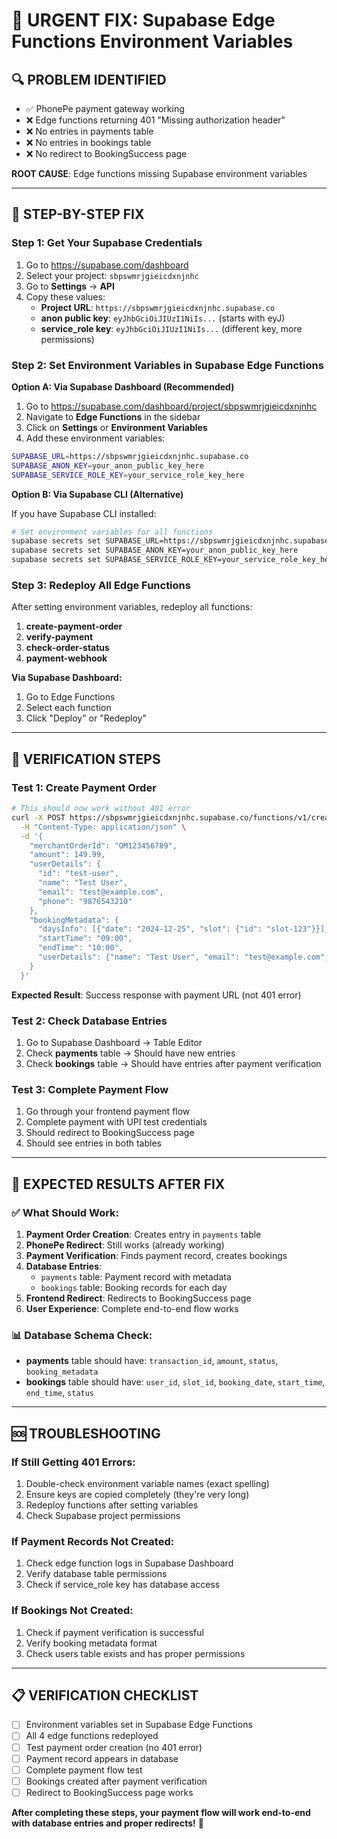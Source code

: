 # 🚨 URGENT FIX: Supabase Edge Functions Environment Variables

## **🔍 PROBLEM IDENTIFIED**
- ✅ PhonePe payment gateway working
- ❌ Edge functions returning 401 "Missing authorization header"
- ❌ No entries in payments table
- ❌ No entries in bookings table  
- ❌ No redirect to BookingSuccess page

**ROOT CAUSE**: Edge functions missing Supabase environment variables

---

## **🔧 STEP-BY-STEP FIX**

### **Step 1: Get Your Supabase Credentials**

1. Go to https://supabase.com/dashboard
2. Select your project: `sbpswmrjgieicdxnjnhc`
3. Go to **Settings** → **API**
4. Copy these values:
   - **Project URL**: `https://sbpswmrjgieicdxnjnhc.supabase.co`
   - **anon public key**: `eyJhbGciOiJIUzI1NiIs...` (starts with eyJ)
   - **service_role key**: `eyJhbGciOiJIUzI1NiIs...` (different key, more permissions)

### **Step 2: Set Environment Variables in Supabase Edge Functions**

**Option A: Via Supabase Dashboard (Recommended)**

1. Go to https://supabase.com/dashboard/project/sbpswmrjgieicdxnjnhc
2. Navigate to **Edge Functions** in the sidebar
3. Click on **Settings** or **Environment Variables**
4. Add these environment variables:

```bash
SUPABASE_URL=https://sbpswmrjgieicdxnjnhc.supabase.co
SUPABASE_ANON_KEY=your_anon_public_key_here
SUPABASE_SERVICE_ROLE_KEY=your_service_role_key_here
```

**Option B: Via Supabase CLI (Alternative)**

If you have Supabase CLI installed:

```bash
# Set environment variables for all functions
supabase secrets set SUPABASE_URL=https://sbpswmrjgieicdxnjnhc.supabase.co
supabase secrets set SUPABASE_ANON_KEY=your_anon_public_key_here
supabase secrets set SUPABASE_SERVICE_ROLE_KEY=your_service_role_key_here
```

### **Step 3: Redeploy All Edge Functions**

After setting environment variables, redeploy all functions:

1. **create-payment-order**
2. **verify-payment**
3. **check-order-status**
4. **payment-webhook**

**Via Supabase Dashboard:**
1. Go to Edge Functions
2. Select each function
3. Click "Deploy" or "Redeploy"

---

## **🧪 VERIFICATION STEPS**

### **Test 1: Create Payment Order**
```bash
# This should now work without 401 error
curl -X POST https://sbpswmrjgieicdxnjnhc.supabase.co/functions/v1/create-payment-order \
  -H "Content-Type: application/json" \
  -d '{
    "merchantOrderId": "OM123456789",
    "amount": 149.99,
    "userDetails": {
      "id": "test-user",
      "name": "Test User", 
      "email": "test@example.com",
      "phone": "9876543210"
    },
    "bookingMetadata": {
      "daysInfo": [{"date": "2024-12-25", "slot": {"id": "slot-123"}}],
      "startTime": "09:00",
      "endTime": "10:00",
      "userDetails": {"name": "Test User", "email": "test@example.com", "phone": "9876543210"}
    }
  }'
```

**Expected Result**: Success response with payment URL (not 401 error)

### **Test 2: Check Database Entries**
1. Go to Supabase Dashboard → Table Editor
2. Check **payments** table → Should have new entries
3. Check **bookings** table → Should have entries after payment verification

### **Test 3: Complete Payment Flow**
1. Go through your frontend payment flow
2. Complete payment with UPI test credentials
3. Should redirect to BookingSuccess page
4. Should see entries in both tables

---

## **🎯 EXPECTED RESULTS AFTER FIX**

### **✅ What Should Work:**
1. **Payment Order Creation**: Creates entry in `payments` table
2. **PhonePe Redirect**: Still works (already working)
3. **Payment Verification**: Finds payment record, creates bookings  
4. **Database Entries**: 
   - `payments` table: Payment record with metadata
   - `bookings` table: Booking records for each day
5. **Frontend Redirect**: Redirects to BookingSuccess page
6. **User Experience**: Complete end-to-end flow works

### **📊 Database Schema Check:**
- **payments** table should have: `transaction_id`, `amount`, `status`, `booking_metadata`
- **bookings** table should have: `user_id`, `slot_id`, `booking_date`, `start_time`, `end_time`, `status`

---

## **🆘 TROUBLESHOOTING**

### **If Still Getting 401 Errors:**
1. Double-check environment variable names (exact spelling)
2. Ensure keys are copied completely (they're very long)
3. Redeploy functions after setting variables
4. Check Supabase project permissions

### **If Payment Records Not Created:**
1. Check edge function logs in Supabase Dashboard
2. Verify database table permissions
3. Check if service_role key has database access

### **If Bookings Not Created:**
1. Check if payment verification is successful
2. Verify booking metadata format
3. Check users table exists and has proper permissions

---

## **📋 VERIFICATION CHECKLIST**

- [ ] Environment variables set in Supabase Edge Functions
- [ ] All 4 edge functions redeployed
- [ ] Test payment order creation (no 401 error)
- [ ] Payment record appears in database
- [ ] Complete payment flow test
- [ ] Bookings created after payment verification
- [ ] Redirect to BookingSuccess page works

**After completing these steps, your payment flow will work end-to-end with database entries and proper redirects!** 🚀 